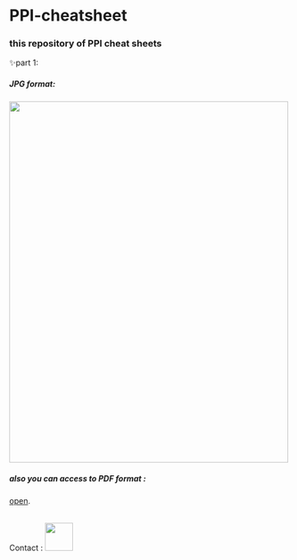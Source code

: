 # PPI-cheatsheet
<h3>this repository of PPI cheat sheets</h3>
<p>✨part 1:
<h5>JPG format:</h5>
<img src="https://github.com/Mahdi-Moshfegh/PPI-cheatsheet/assets/150899691/799f7f9d-134b-46a2-a4a7-84c9f0067883" height="647" width="500">
<h5>also you can access to PDF format :</h5>
<p><a href="https://github.com/Mahdi-Moshfegh/PPI-cheatsheet/files/13362308/PPI1.pdf">open</a>.</p>
<br>
Contact :
 <a class="libutton" href="https://www.linkedin.com/comm/mynetwork/discovery-see-all?usecase=PEOPLE_FOLLOWS&followMember=mahdi-moshfegh-650773267" target="_blank">
  <img src="https://github.com/Mahdi-Moshfegh/PPI-cheatsheet/assets/150899691/e246e228-4d87-48cb-a310-2eff78d4b2c2" height="50" width="50">
</a>


    
